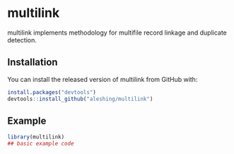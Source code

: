 
<!-- README.md is generated from README.Rmd. Please edit that file -->

# multilink

<!-- badges: start -->

<!-- badges: end -->

multilink implements methodology for multifile record linkage and
duplicate detection.

## Installation

You can install the released version of multilink from GitHub with:

``` r
install.packages("devtools")
devtools::install_github("aleshing/multilink")
```

## Example

``` r
library(multilink)
## basic example code
```
